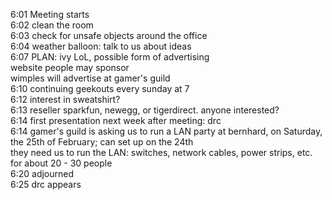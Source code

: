 6:01  Meeting starts<br />
6:02  clean the room<br />
6:03  check for unsafe objects around the office<br />
6:04  weather balloon: talk to us about ideas<br />
6:07  PLAN: ivy LoL, possible form of advertising<br />
            website people may sponsor<br />
            wimples will advertise at gamer's guild<br />
6:10  continuing geekouts every sunday at 7<br />
6:12  interest in sweatshirt?<br />
6:13  reseller sparkfun, newegg, or tigerdirect. anyone interested?<br />
6:14  first presentation next week after meeting: drc<br />
6:14  gamer's guild is asking us to run a LAN party at bernhard, on Saturday, the 25th of February; can set up on the 24th<br />
      they need us to run the LAN: switches, network cables, power strips, etc.<br />
      for about 20 - 30 people<br />
6:20  adjourned<br />
6:25  drc appears